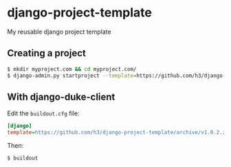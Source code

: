 django-project-template
=======================

My reusable django project template

Creating a project
------------------

```bash
$ mkdir myproject.com && cd myproject.com/
$ django-admin.py startproject --template=https://github.com/h3/django-project-template/archive/v1.0.0.zip --extension=wsgi,py,md myproject
```

With django-duke-client
-----------------------

Edit the `buildout.cfg` file:


```ini
[django]
template=https://github.com/h3/django-project-template/archive/v1.0.2.zip
```

Then:

```bash
$ buildout
```
